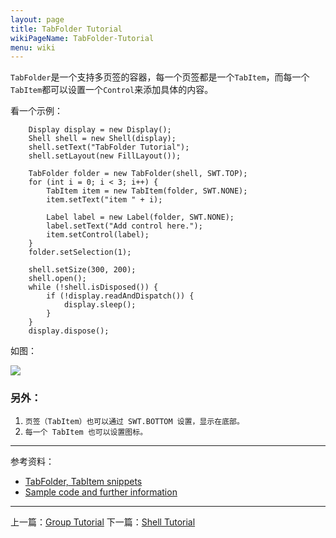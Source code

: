 ```yaml
---
layout: page
title: TabFolder Tutorial
wikiPageName: TabFolder-Tutorial
menu: wiki
---
```


`TabFolder`是一个支持多页签的容器，每一个页签都是一个`TabItem`，而每一个`TabItem`都可以设置一个`Control`来添加具体的内容。

看一个示例：

		Display display = new Display();
		Shell shell = new Shell(display);
		shell.setText("TabFolder Tutorial");
		shell.setLayout(new FillLayout());

		TabFolder folder = new TabFolder(shell, SWT.TOP);
		for (int i = 0; i < 3; i++) {
			TabItem item = new TabItem(folder, SWT.NONE);
			item.setText("item " + i);

			Label label = new Label(folder, SWT.NONE);
			label.setText("Add control here.");
			item.setControl(label);
		}
		folder.setSelection(1);

		shell.setSize(300, 200);
		shell.open();
		while (!shell.isDisposed()) {
			if (!display.readAndDispatch()) {
				display.sleep();
			}
		}
		display.dispose();

如图：

![]({{site.baseurl}}/eclipse.tutorial/wiki/images/image_swt_tabfolder.png)

### 另外：

1. `页签（TabItem）也可以通过 SWT.BOTTOM 设置，显示在底部。`
2. `每一个 TabItem 也可以设置图标。`

***
参考资料：
  * [TabFolder, TabItem snippets](http://www.eclipse.org/swt/snippets/#tabfolder)
  * [Sample code and further information](http://www.eclipse.org/swt/)

***

上一篇：[Group Tutorial]({{site.baseurl}}/eclipse.tutorial/wiki/Group-Tutorial.html)
下一篇：[Shell Tutorial]({{site.baseurl}}/eclipse.tutorial/wiki/Shell-Tutorial.html)
